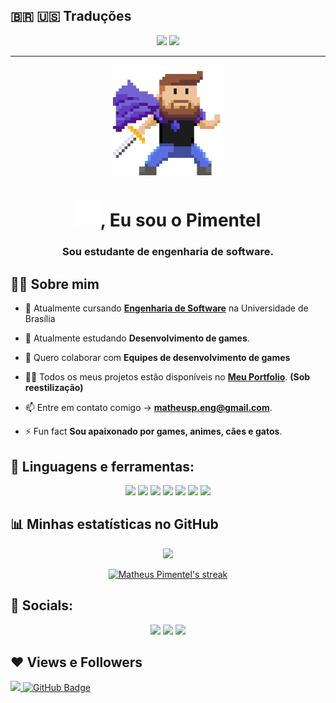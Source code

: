 ## 🇧🇷 🇺🇸 Traduções
<p align="center">
    <a href="./README.md" target="_blank"><img src="https://img.icons8.com/color/48/000000/brazil.png"/></a>
    <a href="./README-EN.md" target="_blank"><img src="https://img.icons8.com/color/48/000000/usa.png"/></a>
</p>

---

<p align="middle"><img width="35%" height="auto" src="./me-cape.svg" height="175px" /></p>

<h1 align="center"><img src="./ola.gif" width="40px">, Eu sou o Pimentel</h1>
<h3 align="center">Sou estudante de engenharia de software.</h3>


## 🙋‍♂️ Sobre mim

- 🔭 Atualmente cursando **[Engenharia de Software](https://fga.unb.br/software)** na Universidade de Brasília

- 🌱 Atualmente estudando **Desenvolvimento de games**.

- 👯 Quero colaborar com **Equipes de desenvolvimento de games**

- 👨‍💻 Todos os meus projetos estão disponíveis no **[Meu Portfolio](https://Matheuspleal.github.io)**. **(Sob reestilização)**

- 📫 Entre em contato comigo -> **matheusp.eng@gmail.com**.

- ⚡ Fun fact **Sou apaixonado por games, animes, cães e gatos**.

## 🚀 Linguagens e ferramentas:

<p align="center"> 
    <a href="https://unity.com/pt" target="_blank"><img src="https://img.icons8.com/ios-filled/50/000000/unity.png"/></a>
    <a href="https://www.aseprite.org/" target="_blank"><img width='50vw' src="https://img.icons8.com/dusk/64/000000/aseprite.png"/></a>
    <a href="https://docs.microsoft.com/pt-br/dotnet/csharp/" target="_blank"><img src="https://img.icons8.com/color/50/000000/c-sharp-logo.png"/></a>
    <a href="https://developer.mozilla.org/pt-BR/docs/Web/HTML" target="_blank"><img src="https://img.icons8.com/color/48/000000/html-5--v1.png"/></a>
    <a href="https://developer.mozilla.org/pt-BR/docs/Web/CSS" target="_blank"><img src="https://img.icons8.com/color/48/000000/css3.png"/></a>
    <a href="https://developer.mozilla.org/pt-BR/docs/Web/JavaScript" target="_blank"><img src="https://img.icons8.com/color/48/000000/javascript--v1.png"/></a>
    <a href="https://www.typescriptlang.org/" target="_blank"><img src="https://img.icons8.com/color/48/000000/typescript.png"/></a>
</p>

## 📊  Minhas estatísticas no GitHub
<p align="center">
    <a href="https://github.com/anuraghazra/github-readme-stats">
        <img src="https://github-readme-stats.vercel.app/api?username=matheuspleal&count_private=true&show_icons=true&theme=aura"/>
    </a>
</p>

<p align="center">
    <a href="https://github.com/Matheuspleal/github-readme-streak-stats">
        <img title="🔥 Get streak stats for your profile at git.io/streak-stats" alt="Matheus Pimentel's streak" src="https://github-readme-streak-stats.herokuapp.com/?user=Matheuspleal&theme=black-ice&hide_border=true&stroke=0000&background=060A0CD0"/>
    </a>
</p>

## 📣 Socials:
<p align="center">
    <a href="https://www.artstation.com/matheuspl"><img src="https://img.icons8.com/color/48/000000/artstation.png"/></a>
    <a href="https://twitter.com/Minerovzki"><img src="https://img.icons8.com/fluency/48/000000/twitter.png"/></a>
    <a href="https://www.linkedin.com/in/matheus-pimentel-leal-a07a38172/"><img src="https://img.icons8.com/fluent/48/000000/linkedin.png"/></a>
</p>

## ❤ Views e Followers
<a href="https://github.com/Meghna-DAS/github-profile-views-counter">
    <img src="https://komarev.com/ghpvc/?username=Matheuspleal">
</a>
<a href="https://github.com/Matheuspleal?tab=followers"><img src="https://img.shields.io/github/followers/Matheuspleal?label=Followers&style=social" alt="GitHub Badge"></a>
